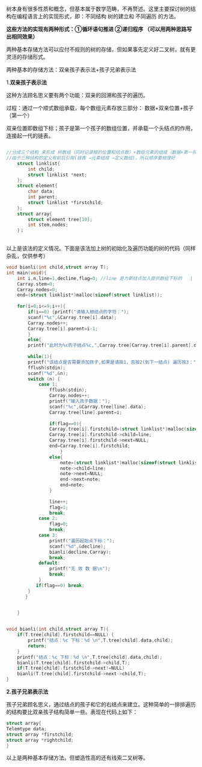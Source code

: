 树本身有很多性质和概念，但基本属于数学范畴，不再赘述。这里主要探讨树的结构在编程语言上的实现形式，即：不同结构 树的建立和 不同遍历 的方法。

**这些方法的实现有两种形式：①循环语句推进 ②递归程序   （可以用两种思路写出相同效果）**

两种基本存储方法可以应付不规则的树的存储，但如果事先定义好二叉树，就有更灵活的存储形式。

两种基本的存储方法：双亲孩子表示法+孩子兄弟表示法

1.**双亲孩子表示法**

这种方法顾名思义要有两个功能：双亲的回溯和孩子的遍历。

过程：通过一个顺式数组承载，每个数组元素存放三部分： 数据+双亲位置+孩子（第一个）

双亲位置即数组下标；孩子是第一个孩子的数组位置，并承载一个头结点的作用，连接起一代的链表。
```cpp

//分成三个结构 来形成 树数组（同时记录根的位置和结点数）+数组元素的组成（数据+第一孩子位置+双亲位置）+孩子链表 
//由于三种结构的定义有前后引用(链表 →元素组成 →定义数组)，所以顺序要梳理好 
    struct linklist{
		int child;
        struct linklist *next;
	};
	struct element{
		char data;
		int parent;
		struct linklist *firstchild;
	};
    struct array{
		struct element tree[10];
		int stem,nodes;
	}；
	
```
以上是该法的定义情况。下面是该法加上树的初始化及遍历功能的树的代码（同样杂乱，仅供参考）
```cpp
void bianli(int child,struct array T);
int main(void){
	int i,n,line=1,decline,flag=0; //line 是为新结点加入提供数组下标的   |  flag是作为信号表示firstchild与否的 
	Carray.stem=0;
	Carray.nodes=0;
	end=(struct linklist*)malloc(sizeof(struct linklist));	
	
	for(i=0;i<=9;i++){
	   	if(i==0) {printf("请输入根结点的字符：");
		scanf("%c",&Carray.tree[i].data);
		Carray.nodes++;
		Carray.tree[i].parent=i-1;
		}
		else{ 
		printf("此时为%c的子结点%c,",Carray.tree[Carray.tree[i].parent].data,Carray.tree[i].data);}
		
		while(1){
		printf("该结点是否需要添加孩子,如果是请按1，否按2(到下一结点) 遍历按3：");
		fflush(stdin);
		scanf("%d",&n); 
	   	switch (n) {
		   	case 1:
		   		fflush(stdin);
			    Carray.nodes++;
			    printf("输入孩子数据：");
		     	scanf("%c",&Carray.tree[line].data);
		    	Carray.tree[line].parent=i;
			
		    	if(flag==0){
		    	Carray.tree[i].firstchild=(struct linklist*)malloc(sizeof(struct linklist));
		       	Carray.tree[i].firstchild->child=line;
		    	Carray.tree[i].firstchild->next=NULL;
		    	end=Carray.tree[i].firstchild;
		        	}
		     	else{
		     		note=(struct linklist*)malloc(sizeof(struct linklist));
			    	note->child=line;
			    	note->next=NULL;
			    	end->next=note;
			    	end=note;
		    	}
		   	
		     	line++;
		    	flag=1;
		    	break;
		   	case 2:
		   		flag=0;
		   		break;
		   	case 3:
		        printf("遍历起始点下标：");
				scanf("%d",&decline);
				bianli(decline,Carray);	
		   		break;
		   	default:
		   		printf("无 效 数 据\n");
		   		break;
	   	    }
		   if(flag==0) break;
		} 
	   }

		
	}


void bianli(int child,struct array T){
	if(T.tree[child].firstchild==NULL) {
	    printf("结点：%c 下标：%d \n",T.tree[child].data,child);
		return;	
	}
	printf("结点：%c 下标：%d \n",T.tree[child].data,child);
	bianli(T.tree[child].firstchild->child,T);
	if(T.tree[child].firstchild->next!=NULL)
	bianli(T.tree[child].firstchild->next->child,T);
}
```
**2.孩子兄弟表示法**

孩子兄弟顾名思义，通过结点的孩子和它的右结点来建立。这种简单的一排排遍历的结构要比双亲孩子结构简单一些。表现在代码上如下：
```cpp
struct array{
Telemtype data;
struct array *firstchild;
struct array *rightchild;
}
```
以上是两种基本存储方法。但塑造性高的还有线索二叉树等。
